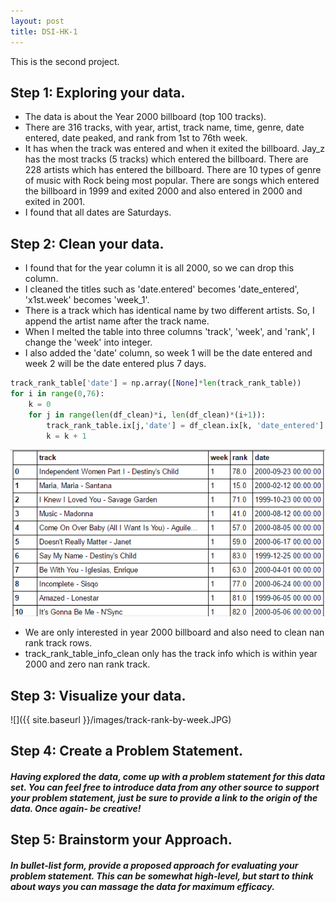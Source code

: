 ```yaml
---
layout: post
title: DSI-HK-1
---
```


This is the second project.

## Step 1: Exploring your data.
- The data is about the Year 2000 billboard (top 100 tracks).
- There are 316 tracks, with year, artist, track name, time, genre, date entered, date peaked, and rank from 1st to 76th week.
- It has when the track was entered and when it exited the billboard. Jay\_z has the most tracks (5 tracks) which entered the billboard. There are 228 artists which has entered the billboard. There are 10 types of genre of music with Rock being most popular. There are songs which entered the billboard in 1999 and exited 2000 and also entered in 2000 and exited in 2001.
- I found that all dates are Saturdays.

## Step 2: Clean your data.
- I found that for the year column it is all 2000, so we can drop this column.
- I cleaned the titles such as 'date.entered' becomes 'date\_entered', 'x1st.week' becomes 'week\_1'.
- There is a track which has identical name by two different artists. So, I append the artist name after the track name.
- When I melted the table into three columns 'track', 'week', and 'rank', I change the 'week' into integer. 
- I also added the 'date' column, so week 1 will be the date entered and week 2 will be the date entered plus 7 days.

```python
track_rank_table['date'] = np.array([None]*len(track_rank_table))
for i in range(0,76):
    k = 0
    for j in range(len(df_clean)*i, len(df_clean)*(i+1)):       
        track_rank_table.ix[j,'date'] = df_clean.ix[k, 'date_entered'] + datetime.timedelta(days = (7*(i)))
        k = k + 1
```

![](https://raw.githubusercontent.com/tkjyeung/tkjyeung.github.io/e8b87b6b126bd1736c4550fdf7c87cd5d42cea94/images/track_rank_table.PNG)

- We are only interested in year 2000 billboard and also need to clean nan rank track rows.
- track\_rank\_table\_info\_clean only has the track info which is within year 2000 and zero nan rank track.

## Step 3: Visualize your data.



![]({{ site.baseurl }}/images/track-rank-by-week.JPG)


## Step 4: Create a Problem Statement.

##### Having explored the data, come up with a problem statement for this data set. You can feel free to introduce data from any other source to support your problem statement, just be sure to provide a link to the origin of the data. Once again- be creative!


## Step 5: Brainstorm your Approach.
##### In bullet-list form, provide a proposed approach for evaluating your problem statement. This can be somewhat high-level, but start to think about ways you can massage the data for maximum efficacy. 